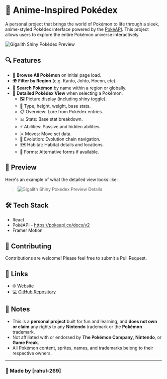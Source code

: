 # 🌟 Anime-Inspired Pokédex

A personal project that brings the world of Pokémon to life through a sleek, anime-styled Pokédex interface powered by the [PokéAPI](https://pokeapi.co/). This project allows users to explore the entire Pokémon universe interactively.

![Gigalith Shiny Pokédex Preview](https://github.com/user-attachments/assets/7a24b831-f225-4024-b450-9dbf81fca32f)



## 🔍 Features

- 🧭 **Browse All Pokémon** on initial page load.
- 🌍 **Filter by Region** (e.g. Kanto, Johto, Hoenn, etc).
- 🔎 **Search Pokémon** by name within a region or globally.
- 📖 **Detailed Pokédex View** when selecting a Pokémon:
  - 🖼️ Picture display (including shiny toggle).
  - 🧬 Type, height, weight, base stats.
  - 📋 Overview: Lore from Pokédex entries.
  - 📊 Stats: Base stat breakdown.
  - ⚡ Abilities: Passive and hidden abilities.
  - ⚔️ Moves: Move set data.
  - 🔄 Evolution: Evolution chain navigation.
  - 🗺️ Habitat: Habitat details and locations.
  - 🔄 Forms: Alternative forms if available.

## 📸 Preview

Here's an example of what the detailed view looks like:

> ![Gigalith Shiny Pokédex Preview Details](https://github.com/user-attachments/assets/7180cb3d-c2ba-4559-9746-293d717a9727)


## 🛠️ Tech Stack

- React
- PokéAPI - https://pokeapi.co/docs/v2
- Framer Motion

## 🤝 Contributing

Contributions are welcome! Please feel free to submit a Pull Request.


## 🔗 Links

- 🌐 [Website](https://pokedex-react-app-one.vercel.app/)
- 💻 [GitHub Repository](https://github.com/rahul-269/pokedex-react-app)


## 🚧 Notes

- This is a **personal project** built for fun and learning, and **does not own or claim** any rights to any **Nintendo** trademark or the **Pokémon** trademark.
- Not affiliated with or endorsed by **The Pokémon Company**, **Nintendo**, or **Game Freak**.
- All Pokémon content, sprites, names, and trademarks belong to their respective owners.

---

### 🎉 Made by [rahul-269]
